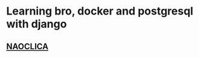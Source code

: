 # Learning bro, docker and postgresql with django
## [NAOCLICA](https://rollingstone.uol.com.br/media/_versions/batman-slapping-robin-meme-explained_widelg.jpg)